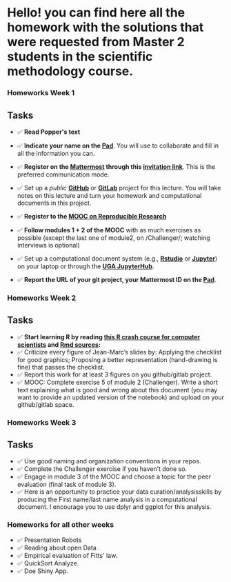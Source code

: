 # Hello! you can find here all the homework with the solutions that were requested from  Master 2 students in the scientific methodology course.
### Homeworks Week 1

## Tasks


-  ✅ **Read Popper's text**

- ✅ **Indicate your name on the [Pad](https://codimd.math.cnrs.fr/Dai2ZzqzTwezOMZVIyMN-g#)**. You will use to collaborate and fill in all the information you can.
- ✅ **Register on the [Mattermost](https://framateam.org/smpe-2023-2024/channels/town-square) through this [invitation link](https://framateam.org/signup_user_complete/?id=yxk5rpuqdpds5b785t6ka94o4e&md=link&sbr=su)**. This is the preferred communication mode.
- ✅ Set up a *public* [**GitHub**](https://github.com/yourusername/yourproject) or [**GitLab**](https://gitlab.com/yourusername/yourproject) project for this lecture. You will take notes on this lecture and turn your homework and computational documents in this project.
- ✅ **Register to the [MOOC on Reproducible Research](https://www.fun-mooc.fr/fr/cours/recherche-reproductible-principes-methodologiques-pour-une-science-transparente/)**
- ✅ **Follow modules 1 + 2 of the MOOC** with as much exercises as possible (except the last one of module2, on /Challenger/; watching interviews is optional)
- ✅ Set up a computational document system (e.g., [**Rstudio**](#rstudio) or [**Jupyter**](#jupyter)) on your laptop or through the [**UGA JupyterHub**](https://jupyterhub.u-ga.fr/).
- ✅ **Report the URL of your git project, your Mattermost ID on the [Pad](https://codimd.math.cnrs.fr/Dai2ZzqzTwezOMZVIyMN-g#)**.


### Homeworks Week 2

## Tasks

- ✅ **Start learning R by reading [this R crash course for computer scientists](https://htmlpreview.github.io/?https://github.com/alegrand/SMPE/blob/master/sessions/2022_10_Grenoble/R_crash_course.html) and [Rmd sources](https://github.com/alegrand/SMPE/blob/master/sessions/2022_10_Grenoble/R_crash_course.Rmd):**
- ✅ Criticize every figure of Jean-Marc’s slides by: Applying the checklist for good graphics; Proposing a better representation (hand-drawing is fine) that passes the checklist.
- ✅ Report this work for at least 3 figures on you github/gitlab project.
- ✅ MOOC: Complete exercise 5 of module 2 (Challenger). Write a short text explaining what is good and wrong about this document (you may want to provide an updated version of the notebook) and upload on your github/gitlab space.



### Homeworks Week 3

## Tasks
- ✅ Use good naming and organization conventions in your repos.
- ✅ Complete the Challenger exercise if you haven’t done so.
- ✅ Engage in module 3 of the MOOC and choose a topic for the peer evaluation (final task of module 3).
- ✅ Here is an opportunity to practice your data curation/analysisskills by producing the First name/last name analysis in a computational document. I encourage you to use dplyr and ggplot for this analysis.



### Homeworks for all other weeks 
- ✅ Presentation  Robots
- ✅ Reading about open Data .
- ✅ Empirical evaluation of Fitts' law.
- ✅ QuickSort Analyze.
- ✅ Doe Shiny App.

